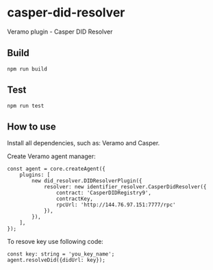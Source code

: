 # casper-did-resolver
Veramo plugin - Casper DID Resolver

## Build
```
npm run build
```

## Test

```
npm run test
```

## How to use

Install all dependencies, such as: Veramo and Casper.

Create  Veramo agent manager:

```
const agent = core.createAgent({
    plugins: [
        new did_resolver.DIDResolverPlugin({
            resolver: new identifier_resolver.CasperDidResolver({
                contract: 'CasperDIDRegistry9',
                contractKey,
                rpcUrl: 'http://144.76.97.151:7777/rpc'
            }),
        }),
    ],
});
```

To resove key use following code:

```
const key: string = 'you_key_name';
agent.resolveDid({didUrl: key});
```